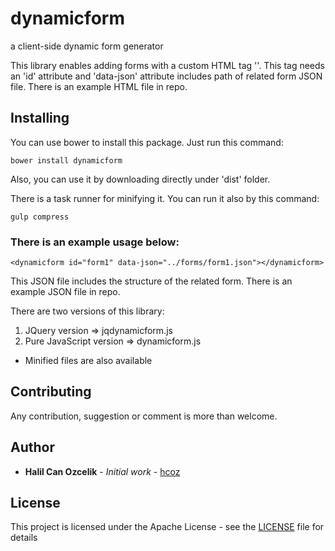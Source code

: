 # dynamicform
a client-side dynamic form generator

This library enables adding forms with a custom HTML tag '<dynamicform>'. This tag needs an 'id' attribute and 'data-json' attribute includes path of related form JSON file. There is an example HTML file in repo.

## Installing
You can use bower to install this package. Just run this command: 
```
bower install dynamicform
```
Also, you can use it by downloading directly under 'dist' folder.

There is a task runner for minifying it. You can run it also by this command:
```
gulp compress
```

### There is an example usage below:
```
<dynamicform id="form1" data-json="../forms/form1.json"></dynamicform>
```

This JSON file includes the structure of the related form. There is an example JSON file in repo.

There are two versions of this library:
1) JQuery version => jqdynamicform.js
2) Pure JavaScript version => dynamicform.js

* Minified files are also available

## Contributing
Any contribution, suggestion or comment is more than welcome.

## Author
* **Halil Can Ozcelik** - *Initial work* - [hcoz](https://github.com/hcoz)

## License
This project is licensed under the Apache License - see the [LICENSE](LICENSE) file for details
